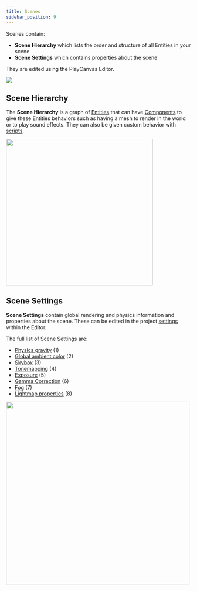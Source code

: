 ```yaml
---
title: Scenes
sidebar_position: 9
---
```


Scenes contain:

* **Scene Hierarchy** which lists the order and structure of all Entities in your scene
* **Scene Settings** which contains properties about the scene

They are edited using the PlayCanvas Editor.

![](/images/user-manual/scenes/scene-list.png)

## Scene Hierarchy

The **Scene Hierarchy** is a graph of [Entities](entities) that can have [Components](components) to give these Entities behaviors such as having a mesh to render in the world or to play sound effects. They can also be given custom behavior with [scripts](../scripting).

<img loading="lazy" src="/images/user-manual/scenes/scene-hierarchy.png" width="400" />

## Scene Settings

**Scene Settings** contain global rendering and physics information and properties about the scene. These can be edited in the project [settings](settings) within the Editor.

The full list of Scene Settings are:

* [Physics gravity](settings#gravity) (1)
* [Global ambient color](settings#ambient-color) (2)
* [Skybox](settings#skybox) (3)
* [Tonemapping](settings#tonemapping) (4)
* [Exposure](settings#exposure) (5)
* [Gamma Correction](settings#gamma-correction) (6)
* [Fog](settings#fog) (7)
* [Lightmap properties](settings#lightmapping) (8)

<img loading="lazy" src="/images/user-manual/scenes/scene-settings.png" width="500" />
